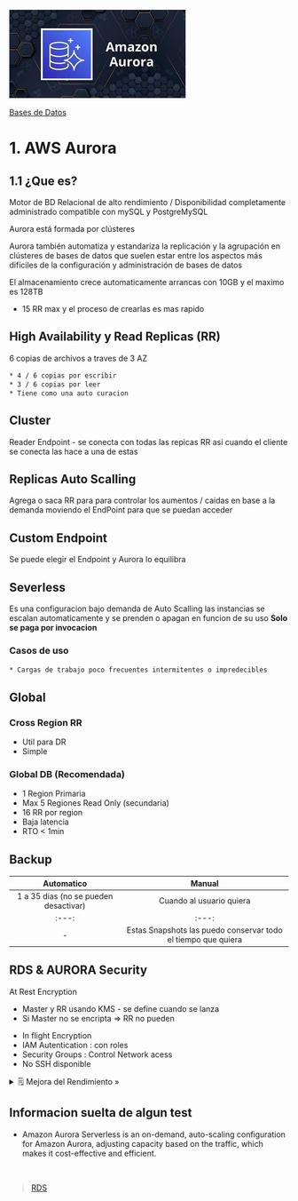 ![Amazon Aurora](../../00_assets/Bases%20de%20Datos/aurora-logo.jpeg)

[Bases de Datos](../../03-Bases_de_Datos/)

# 1. AWS Aurora

## 1.1 ¿Que es?

Motor de BD Relacional de alto rendimiento / Disponibilidad completamente administrado compatible con mySQL y PostgreMySQL

Aurora está formada por clústeres

Aurora también automatiza y estandariza la replicación y la agrupación en clústeres de bases de datos que suelen estar entre los aspectos más difíciles de la configuración y administración de bases de datos

El almacenamiento crece automaticamente arrancas con 10GB y el maximo es 128TB 

* 15 RR max y el proceso de crearlas es mas rapido 


## High Availability y Read Replicas (RR)

6 copias de archivos a traves de 3 AZ

    * 4 / 6 copias por escribir
    * 3 / 6 copias por leer
    * Tiene como una auto curacion


## Cluster

Reader Endpoint - se conecta con todas las repicas RR asi cuando el cliente se conecta las hace a una de estas


## Replicas Auto Scalling 

Agrega o saca RR para para controlar los aumentos / caidas en base a la demanda moviendo el EndPoint para que se puedan acceder


## Custom Endpoint

Se puede elegir el Endpoint y Aurora lo equilibra


## Severless

Es una configuracion bajo demanda de Auto Scalling las instancias se escalan automaticamente y se prenden o apagan en funcion de su uso
**Solo se paga por invocacion**

### Casos de uso

    * Cargas de trabajo poco frecuentes intermitentes o impredecibles


## Global

### Cross Region RR 

- Util para DR
- Simple


### Global DB (Recomendada)

* 1 Region Primaria
* Max 5 Regiones Read Only (secundaria)
* 16 RR por region
* Baja latencia
* RTO < 1min


## Backup

| Automatico | Manual |
| :---: | :---: |
| 1 a 35 dias (no se pueden desactivar) | Cuando al usuario quiera |
| :---: | :---: |
| - | Estas Snapshots las puedo conservar todo el tiempo que quiera |


## RDS & AURORA Security

At Rest Encryption

- Master y RR usando KMS - se define cuando se lanza 
- Si Master no se encripta => RR no pueden

* In flight Encryption
* IAM Autentication : con roles
* Security Groups : Control Network acess
* No SSH disponible


<details>
<summary>🗒 Mejora del Rendimiento »</summary>

| En distintas BD |
| ---- |
| - **MySQL Estandar x5** - **Postgre x3** |

</details>


## Informacion suelta de algun test

* Amazon Aurora Serverless is an on-demand, auto-scaling configuration for Amazon Aurora, adjusting capacity based on the traffic, which makes it cost-effective and efficient.


<br/>

> [RDS](./rds.md)

<br/>
